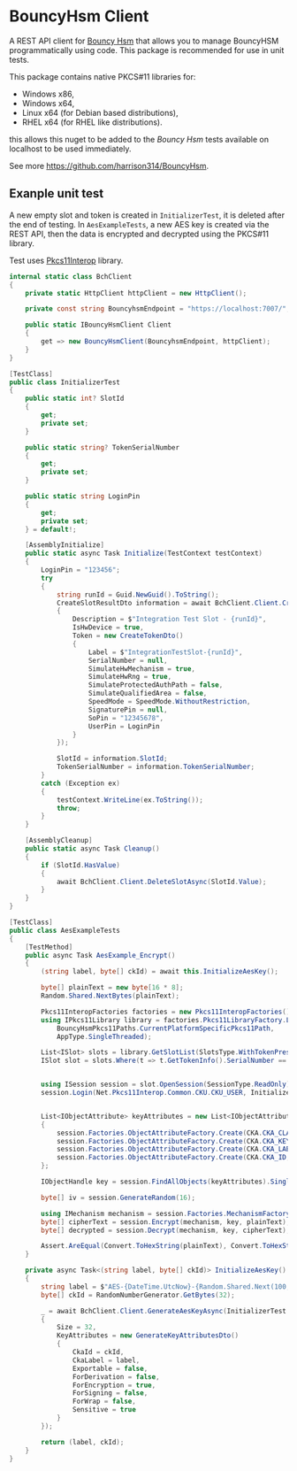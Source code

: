 # BouncyHsm Client
A REST API client for [Bouncy Hsm](https://github.com/harrison314/BouncyHsm) that allows you to manage BouncyHSM programmatically using code. This package is recommended for use in unit tests.

This package contains native PKCS#11 libraries for:
* Windows x86,
* Windows x64,
* Linux x64 (for Debian based distributions),
* RHEL x64 (for RHEL like distributions).

this allows this nuget to be added to the _Bouncy Hsm_ tests available on localhost to be used immediately.

See more <https://github.com/harrison314/BouncyHsm>.


## Exanple unit test
A new empty slot and token is created in `InitializerTest`, it is deleted after the end of testing. 
In `AesExampleTests`, a new AES key is created via the REST API, then the data is encrypted and decrypted using the PKCS#11 library.

Test uses [Pkcs11Interop](https://www.nuget.org/packages/Pkcs11Interop) library.

```cs
internal static class BchClient
{
    private static HttpClient httpClient = new HttpClient();

    private const string BouncyhsmEndpoint = "https://localhost:7007/";

    public static IBouncyHsmClient Client
    {
        get => new BouncyHsmClient(BouncyhsmEndpoint, httpClient);
    }
}

[TestClass]
public class InitializerTest
{
    public static int? SlotId
    {
        get;
        private set;
    }

    public static string? TokenSerialNumber
    {
        get;
        private set;
    }

    public static string LoginPin
    {
        get;
        private set;
    } = default!;

    [AssemblyInitialize]
    public static async Task Initialize(TestContext testContext)
    {
        LoginPin = "123456";
        try
        {
            string runId = Guid.NewGuid().ToString();
            CreateSlotResultDto information = await BchClient.Client.CreateSlotAsync(new CreateSlotDto()
            {
                Description = $"Integration Test Slot - {runId}",
                IsHwDevice = true,
                Token = new CreateTokenDto()
                {
                    Label = $"IntegrationTestSlot-{runId}",
                    SerialNumber = null,
                    SimulateHwMechanism = true,
                    SimulateHwRng = true,
                    SimulateProtectedAuthPath = false,
                    SimulateQualifiedArea = false,
                    SpeedMode = SpeedMode.WithoutRestriction,
                    SignaturePin = null,
                    SoPin = "12345678",
                    UserPin = LoginPin
                }
            });

            SlotId = information.SlotId;
            TokenSerialNumber = information.TokenSerialNumber;
        }
        catch (Exception ex)
        {
            testContext.WriteLine(ex.ToString());
            throw;
        }
    }

    [AssemblyCleanup]
    public static async Task Cleanup()
    {
        if (SlotId.HasValue)
        {
            await BchClient.Client.DeleteSlotAsync(SlotId.Value);
        }
    }
}

[TestClass]
public class AesExampleTests
{
    [TestMethod]
    public async Task AesExample_Encrypt()
    {
        (string label, byte[] ckId) = await this.InitializeAesKey();

        byte[] plainText = new byte[16 * 8];
        Random.Shared.NextBytes(plainText);

        Pkcs11InteropFactories factories = new Pkcs11InteropFactories();
        using IPkcs11Library library = factories.Pkcs11LibraryFactory.LoadPkcs11Library(factories,
            BouncyHsmPkcs11Paths.CurrentPlatformSpecificPkcs11Path,
            AppType.SingleThreaded);

        List<ISlot> slots = library.GetSlotList(SlotsType.WithTokenPresent);
        ISlot slot = slots.Where(t => t.GetTokenInfo().SerialNumber == InitializerTest.TokenSerialNumber).Single();


        using ISession session = slot.OpenSession(SessionType.ReadOnly);
        session.Login(Net.Pkcs11Interop.Common.CKU.CKU_USER, InitializerTest.LoginPin);


        List<IObjectAttribute> keyAttributes = new List<IObjectAttribute>()
        {
            session.Factories.ObjectAttributeFactory.Create(CKA.CKA_CLASS, Net.Pkcs11Interop.Common.CKO.CKO_SECRET_KEY),
            session.Factories.ObjectAttributeFactory.Create(CKA.CKA_KEY_TYPE, Net.Pkcs11Interop.Common.CKK.CKK_AES),
            session.Factories.ObjectAttributeFactory.Create(CKA.CKA_LABEL, label),
            session.Factories.ObjectAttributeFactory.Create(CKA.CKA_ID, ckId),
        };

        IObjectHandle key = session.FindAllObjects(keyAttributes).Single();

        byte[] iv = session.GenerateRandom(16);

        using IMechanism mechanism = session.Factories.MechanismFactory.Create(CKM.CKM_AES_CBC_PAD, iv);
        byte[] cipherText = session.Encrypt(mechanism, key, plainText);
        byte[] decrypted = session.Decrypt(mechanism, key, cipherText);

        Assert.AreEqual(Convert.ToHexString(plainText), Convert.ToHexString(decrypted));
    }

    private async Task<(string label, byte[] ckId)> InitializeAesKey()
    {
        string label = $"AES-{DateTime.UtcNow}-{Random.Shared.Next(100, 999)}";
        byte[] ckId = RandomNumberGenerator.GetBytes(32);

        _ = await BchClient.Client.GenerateAesKeyAsync(InitializerTest.SlotId!.Value, new GenerateAesKeyRequestDto()
        {
            Size = 32,
            KeyAttributes = new GenerateKeyAttributesDto()
            {
                CkaId = ckId,
                CkaLabel = label,
                Exportable = false,
                ForDerivation = false,
                ForEncryption = true,
                ForSigning = false,
                ForWrap = false,
                Sensitive = true
            }
        });

        return (label, ckId);
    }
}
```